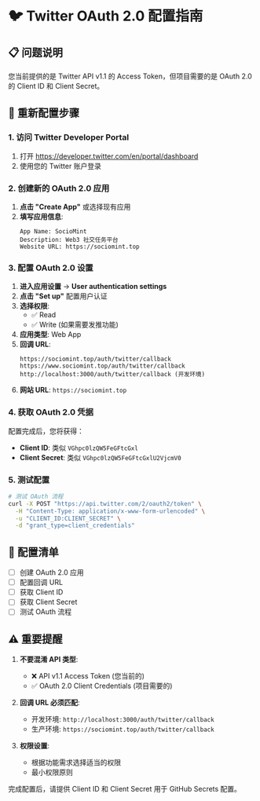 # 🐦 Twitter OAuth 2.0 配置指南

## 📋 问题说明

您当前提供的是 Twitter API v1.1 的 Access Token，但项目需要的是 OAuth 2.0 的 Client ID 和 Client Secret。

## 🔧 重新配置步骤

### 1. 访问 Twitter Developer Portal

1. 打开 https://developer.twitter.com/en/portal/dashboard
2. 使用您的 Twitter 账户登录

### 2. 创建新的 OAuth 2.0 应用

1. **点击 "Create App"** 或选择现有应用
2. **填写应用信息**:
   ```
   App Name: SocioMint
   Description: Web3 社交任务平台
   Website URL: https://sociomint.top
   ```

### 3. 配置 OAuth 2.0 设置

1. **进入应用设置** → **User authentication settings**
2. **点击 "Set up"** 配置用户认证
3. **选择权限**:
   - ✅ Read
   - ✅ Write (如果需要发推功能)
4. **应用类型**: Web App
5. **回调 URL**:
   ```
   https://sociomint.top/auth/twitter/callback
   https://www.sociomint.top/auth/twitter/callback
   http://localhost:3000/auth/twitter/callback (开发环境)
   ```
6. **网站 URL**: `https://sociomint.top`

### 4. 获取 OAuth 2.0 凭据

配置完成后，您将获得：
- **Client ID**: 类似 `VGhpc0lzQW5FeGFtcGxl`
- **Client Secret**: 类似 `VGhpc0lzQW5FeGFtcGxlU2VjcmV0`

### 5. 测试配置

```bash
# 测试 OAuth 流程
curl -X POST "https://api.twitter.com/2/oauth2/token" \
  -H "Content-Type: application/x-www-form-urlencoded" \
  -u "CLIENT_ID:CLIENT_SECRET" \
  -d "grant_type=client_credentials"
```

## 📝 配置清单

- [ ] 创建 OAuth 2.0 应用
- [ ] 配置回调 URL
- [ ] 获取 Client ID
- [ ] 获取 Client Secret
- [ ] 测试 OAuth 流程

## ⚠️ 重要提醒

1. **不要混淆 API 类型**:
   - ❌ API v1.1 Access Token (您当前的)
   - ✅ OAuth 2.0 Client Credentials (项目需要的)

2. **回调 URL 必须匹配**:
   - 开发环境: `http://localhost:3000/auth/twitter/callback`
   - 生产环境: `https://sociomint.top/auth/twitter/callback`

3. **权限设置**:
   - 根据功能需求选择适当的权限
   - 最小权限原则

完成配置后，请提供 Client ID 和 Client Secret 用于 GitHub Secrets 配置。
